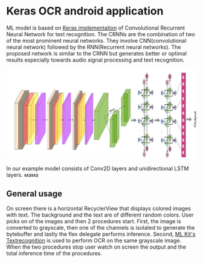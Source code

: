 # Keras OCR android application

ML model is based on [Keras implementation](https://github.com/kurapan/CRNN) of Convolutional Recurrent Neural Network for text recognition.
The CRNNs are the combination of two of the most prominent neural networks. They involve CNN(convolutional neural network) followed 
by the RNN(Recurrent neural networks). The proposed network is similar to the CRNN but generates better or optimal results especially
towards audio signal processing and text recognition.

<img src="CRNN.png" width="2560" height="240">

In our example model consists of Conv2D layers and unidirectional LSTM layers.
мама
## General usage
On screen there is a horizontal RecyclerView that displays colored images with text. The background and the text are of different random colors.
User picks on of the images and then 2 procedures start. First, the image is converted to grayscale, then one of the channels is isolated to generate 
the bytebuffer and lastly the flex delegate performs inference. Second, [ML Kit's Textrecognition](https://developers.google.com/ml-kit/vision/text-recognition/android#kotlin) is used to perform OCR on the same grayscale image.
When the two procedures stop user watch on screen the output and the total inference time of the procedures.





